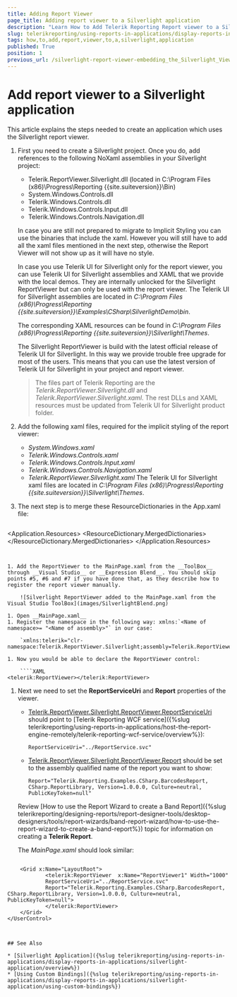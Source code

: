 ```yaml
---
title: Adding Report Viewer
page_title: Adding report viewer to a Silverlight application
description: "Learn How to Add Telerik Reporting Report viewer to a Silverlight application."
slug: telerikreporting/using-reports-in-applications/display-reports-in-applications/silverlight-application/how-to-add-report-viewer-to-a-silverlight-application
tags: how,to,add,report,viewer,to,a,silverlight,application
published: True
position: 1
previous_url: /silverlight-report-viewer-embedding_the_Silverlight_Viewer, /silverlight-report-viewer-embedding-the-silverlight-viewer
---
```


# Add report viewer to a Silverlight application

This article explains the steps needed to create an application which uses the Silverlight report viewer.

1. First you need to create a Silverlight project. Once you do, add references to the following NoXaml assemblies in your Silverlight project:

	+ Telerik.ReportViewer.Silverlight.dll  (located in C:\Program Files (x86)\Progress\Reporting {{site.suiteversion}}\Bin)
	+ System.Windows.Controls.dll
	+ Telerik.Windows.Controls.dll
	+ Telerik.Windows.Controls.Input.dll
	+ Telerik.Windows.Controls.Navigation.dll

	In case you are still not prepared to migrate to Implicit Styling you can use the binaries that include the xaml. However you will still have to add all the xaml files mentioned in the next step, otherwise the Report Viewer will not show up as it will have no style.

	In case you use Telerik UI for Silverlight only for the report viewer, you can use Telerik UI for Silverlight assemblies and XAML that we provide with the local demos. They are internally unlocked for the Silverlight ReportViewer but can only be used with the report viewer. The Telerik UI for Silverlight assemblies are located in _C:\Program Files (x86)\Progress\Reporting {{site.suiteversion}}\Examples\CSharp\SilverlightDemo\bin_.

	The corresponding XAML resources can be found in _C:\Program Files (x86)\Progress\Reporting {{site.suiteversion}}\Silverlight\Themes_.

	The Silverlight ReportViewer is build with the latest official release of Telerik UI for Silverlight. In this way we provide trouble free upgrade for most of the users. This means that you can use the latest version of Telerik UI for Silverlight in your project and report viewer.

	>The files part of Telerik Reporting are the _Telerik.ReportViewer.Silverlight.dll_ and _Telerik.ReportViewer.Silverlight.xaml_. The rest DLLs and XAML resources must be updated from Telerik UI for Silverlight product folder.

1. Add the following xaml files, required for the implicit styling of the report viewer:

	+ *System.Windows.xaml*
	+ *Telerik.Windows.Controls.xaml*
	+ *Telerik.Windows.Controls.Input.xaml*
	+ *Telerik.Windows.Controls.Navigation.xaml*
	+ *Telerik.ReportViewer.Silverlight.xaml* The Telerik UI for Silverlight xaml files are located in _C:\Program Files (x86)\Progress\Reporting {{site.suiteversion}}\Silverlight\Themes_.

1. The next step is to merge these ResourceDictionaries in the App.xaml file:

	````XML
<Application x:Class="SilverlightApplication1.App"
			xmlns="http://schemas.microsoft.com/winfx/2006/xaml/presentation"
			xmlns:x="http://schemas.microsoft.com/winfx/2006/xaml"
			>
	 <Application.Resources>
	   <ResourceDictionary>
		 <ResourceDictionary.MergedDictionaries>
		   <ResourceDictionary Source="/SilverlightApplication1;component/Themes/System.Windows.xaml"/>
		   <ResourceDictionary Source="/SilverlightApplication1;component/Themes/Telerik.Windows.Controls.xaml"/>
		   <ResourceDictionary Source="/SilverlightApplication1;component/Themes/Telerik.Windows.Controls.Input.xaml"/>
		   <ResourceDictionary Source="/SilverlightApplication1;component/Themes/Telerik.Windows.Controls.Navigation.xaml"/>
		   <ResourceDictionary Source="/SilverlightApplication1;component/Themes/Telerik.ReportViewer.Silverlight.xaml"/>
		 </ResourceDictionary.MergedDictionaries>
	   </ResourceDictionary>
	 </Application.Resources>
	</Application>
````


1. Add the ReportViewer to the MainPage.xaml from the __ToolBox__ through __Visual Studio__ or __Expression Blend__. You should skip points #5, #6 and #7 if you have done that, as they describe how to register the report viewer manually. 

	![Silverlight ReportViewer added to the MainPage.xaml from the Visual Studio ToolBox](images/SilverlightBlend.png)

1. Open __MainPage.xaml__
1. Register the namespace in the following way: xmlns:`<Name of namespace>= "<Name of assembly>"` in our case:

	`xmlns:telerik="clr-namespace:Telerik.ReportViewer.Silverlight;assembly=Telerik.ReportViewer.Silverlight"`

1. Now you would be able to declare the ReportViewer control: 

	````XAML
<telerik:ReportViewer></telerik:ReportViewer>
````


1. Next we need to set the __ReportServiceUri__ and __Report__ properties of the viewer. 

	* [Telerik.ReportViewer.Silverlight.ReportViewer.ReportServiceUri](/reporting/api/Telerik.ReportViewer.Silverlight.ReportViewer#Telerik_ReportViewer_Silverlight_ReportViewer_ReportServiceUri) should point to [Telerik Reporting WCF service]({%slug telerikreporting/using-reports-in-applications/host-the-report-engine-remotely/telerik-reporting-wcf-service/overview%}): 

		`ReportServiceUri="../ReportService.svc"`

	* [Telerik.ReportViewer.Silverlight.ReportViewer.Report](/reporting/api/Telerik.ReportViewer.Silverlight.ReportViewer#Telerik_ReportViewer_Silverlight_ReportViewer_Report) should be set to the assembly qualified name of the report you want to show: 

		`Report="Telerik.Reporting.Examples.CSharp.BarcodesReport, CSharp.ReportLibrary, Version=1.0.0.0, Culture=neutral, PublicKeyToken=null"`

	Review [How to use the Report Wizard to create a Band Report]({%slug telerikreporting/designing-reports/report-designer-tools/desktop-designers/tools/report-wizards/band-report-wizard/how-to-use-the-report-wizard-to-create-a-band-report%}) topic for information on creating a __Telerik Report__.

	The _MainPage.xaml_ should look similar: 

	````XAML
<UserControl x:Class="Telerik.Reporting.CodeSnippets.SilverlightCS.API.MainPage"
		xmlns="http://schemas.microsoft.com/winfx/2006/xaml/presentation"
		xmlns:x="http://schemas.microsoft.com/winfx/2006/xaml"
		xmlns:d="http://schemas.microsoft.com/expression/blend/2008"
		xmlns:mc="http://schemas.openxmlformats.org/markup-compatibility/2006"
		xmlns:telerik="clr-namespace:Telerik.ReportViewer.Silverlight;assembly=Telerik.ReportViewer.Silverlight">

		<Grid x:Name="LayoutRoot">
				<telerik:ReportViewer  x:Name="ReportViewer1" Width="1000"
				ReportServiceUri="../ReportService.svc"
				Report="Telerik.Reporting.Examples.CSharp.BarcodesReport, CSharp.ReportLibrary, Version=1.0.0.0, Culture=neutral, PublicKeyToken=null">
				</telerik:ReportViewer>
		</Grid>
	</UserControl>
````


## See Also

* [Silverlight Application]({%slug telerikreporting/using-reports-in-applications/display-reports-in-applications/silverlight-application/overview%})
* [Using Custom Bindings]({%slug telerikreporting/using-reports-in-applications/display-reports-in-applications/silverlight-application/using-custom-bindings%})